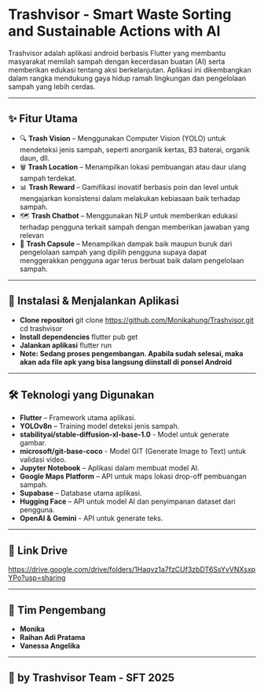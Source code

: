 # Trashvisor - Smart Waste Sorting and Sustainable Actions with AI

Trashvisor adalah aplikasi android berbasis Flutter yang membantu masyarakat memilah sampah dengan kecerdasan buatan (AI) serta memberikan edukasi tentang aksi berkelanjutan.
Aplikasi ini dikembangkan dalam rangka mendukung gaya hidup ramah lingkungan dan pengelolaan sampah yang lebih cerdas.  

---

## ✨ Fitur Utama
- 🔍 **Trash Vision** – Menggunakan Computer Vision (YOLO) untuk mendeteksi jenis sampah, seperti anorganik kertas, B3 baterai, organik daun, dll.
- 🗑️ **Trash Location** – Menampilkan lokasi pembuangan atau daur ulang sampah terdekat.
- 📊 **Trash Reward** – Gamifikasi inovatif berbasis poin dan level untuk mengajarkan konsistensi dalam melakukan kebiasaan baik terhadap sampah.
- 🗺️ **Trash Chatbot** – Menggunakan NLP untuk memberikan edukasi terhadap pengguna terkait sampah dengan memberikan jawaban yang relevan 
- 🔔 **Trash Capsule** – Menampilkan dampak baik maupun buruk dari pengelolaan sampah yang dipilih pengguna supaya dapat menggerakkan pengguna agar terus berbuat baik dalam pengelolaan sampah.

---

## 🚀 Instalasi & Menjalankan Aplikasi

- **Clone repositori**
git clone https://github.com/Monikahung/Trashvisor.git
cd trashvisor
- **Install dependencies**
flutter pub get
- **Jalankan aplikasi**
flutter run
- **Note: Sedang proses pengembangan. Apabila sudah selesai, maka akan ada file apk yang bisa langsung diinstall di ponsel Android**

---

## 🛠️ Teknologi yang Digunakan
- **Flutter** – Framework utama aplikasi.
- **YOLOv8n** – Training model deteksi jenis sampah.
- **stabilityai/stable-diffusion-xl-base-1.0** - Model untuk generate gambar.
- **microsoft/git-base-coco** - Model GIT (Generate Image to Text) untuk validasi video.
- **Jupyter Notebook** – Aplikasi dalam membuat model AI.
- **Google Maps Platform** – API untuk maps lokasi drop-off pembuangan sampah.
- **Supabase** – Database utama aplikasi.
- **Hugging Face** – API untuk model AI dan penyimpanan dataset dari pengguna.
- **OpenAI & Gemini** - API untuk generate teks.

---

## 🔗 Link Drive
https://drive.google.com/drive/folders/1Haqvz1a7fzCUf3zbDT6SsYvVNXsxpYPo?usp=sharing

---

## 👥 Tim Pengembang
- **Monika**
- **Raihan Adi Pratama**
- **Vanessa Angelika**

---

## 📜 by Trashvisor Team - SFT 2025